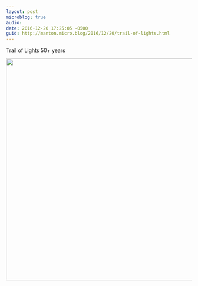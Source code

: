 ```yaml
---
layout: post
microblog: true
audio: 
date: 2016-12-20 17:25:05 -0500
guid: http://manton.micro.blog/2016/12/20/trail-of-lights.html
---
```

Trail of Lights 50+ years

<img src="http://manton.micro.blog/uploads/2018/223032d752.jpg" width="600" height="600" />
